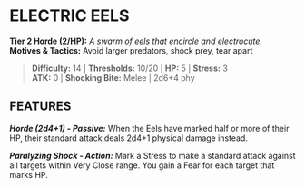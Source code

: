 # ELECTRIC EELS

**Tier 2 Horde (2/HP):** *A swarm of eels that encircle and electrocute.*  
**Motives & Tactics:** Avoid larger predators, shock prey, tear apart

> **Difficulty:** 14 | **Thresholds:** 10/20 | **HP:** 5 | **Stress:** 3  
> **ATK:** 0 | **Shocking Bite:** Melee | 2d6+4 phy  

## FEATURES

***Horde (2d4+1) - Passive:*** When the Eels have marked half or more of their HP, their standard attack deals 2d4+1 physical damage instead.

***Paralyzing Shock - Action:*** Mark a Stress to make a standard attack against all targets within Very Close range. You gain a Fear for each target that marks HP.
